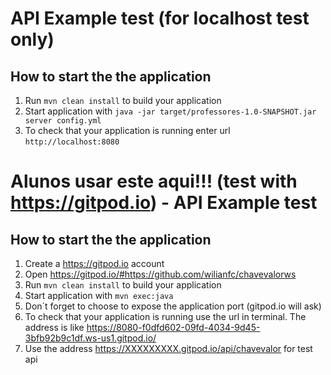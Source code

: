 # API Example test (for localhost test only)

How to start the the application
---
1. Run `mvn clean install` to build your application
2. Start application with `java -jar target/professores-1.0-SNAPSHOT.jar server config.yml`
3. To check that your application is running enter url `http://localhost:8080`


# Alunos usar este aqui!!! (test with https://gitpod.io) - API Example test

 How to start the the application
 ---
 1. Create a https://gitpod.io account
 2. Open https://gitpod.io/#https://github.com/wilianfc/chavevalorws
 3. Run `mvn clean install` to build your application
 4. Start application with `mvn exec:java`
 5. Don´t forget to choose to expose the application port (gitpod.io will ask)
 5. To check that your application is running use the url in terminal. The address is like https://8080-f0dfd602-09fd-4034-9d45-3bfb92b9c1df.ws-us1.gitpod.io/
 6. Use the address https://XXXXXXXXX.gitpod.io/api/chavevalor for test api
